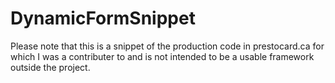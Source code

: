 # DynamicFormSnippet

Please note that this is a snippet of the production code in prestocard.ca for which I was a contributer to and is not intended to be a usable framework outside the project.
